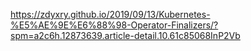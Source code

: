 https://zdyxry.github.io/2019/09/13/Kubernetes-%E5%AE%9E%E6%88%98-Operator-Finalizers/?spm=a2c6h.12873639.article-detail.10.61c85068InP2Vb